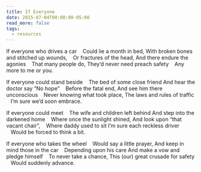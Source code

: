 ```yaml
---
title: If Everyone
date: 2015-07-04T00:00:00-05:00
read_more: false
tags:
  - resources
---
```

If everyone who drives a car
   Could lie a month in bed,
With broken bones and stitched up wounds,
   Or fractures of the head,
And there endure the agonies
   That many people do,
They’d never need preach safety
   Any more to me or you.

If everyone could stand beside
   The bed of some close friend
And hear the doctor say &ldquo;No hope&rdquo;
   Before the fatal end,
And see him there unconscious
   Never knowing what took place,
The laws and rules of traffic
   I’m sure we’d soon embrace.

If everyone could meet
   The wife and children left behind
And step into the darkened home
   Where once the sunlight shined,
And look upon &ldquo;that vacant chair&rdquo;,
   Where daddy used to sit
I’m sure each reckless driver
   Would be forced to think a bit.

If everyone who takes the wheel
   Would say a little prayer,
And keep in mind those in the car
   Depending upon his care
And make a vow and pledge himself
   To never take a chance,
This (our) great crusade for safety
   Would suddenly advance.

